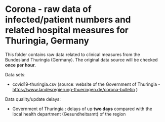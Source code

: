 # Corona - raw data of infected/patient numbers and related hospital measures for Thuringia, Germany

This folder contains raw data related to clinical measures from the Bundesland Thuringia (Germany). The original data source will be checked **once per hour**. 

Data sets:
  * covid19-thuringia.csv (source: website of the Government of Thuringia - https://www.landesregierung-thueringen.de/corona-bulletin )

Data quality/update delays:
  * Government of Thuringia :  delays of up **two days** compared with the local health department (Gesundheitsamt) of the region

  
